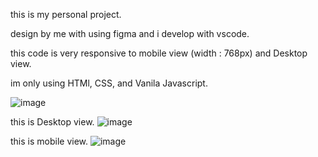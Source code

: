 this is my personal project. 

design by me with using figma and i develop with vscode.

this code is very responsive to mobile view (width : 768px) and Desktop view.

im only using HTMl, CSS, and Vanila Javascript.

![image](https://github.com/user-attachments/assets/ccee9ccd-bfca-4934-a8ac-7e72d6b80baa)



this is Desktop view.
![image](https://github.com/user-attachments/assets/937f513f-3f94-4e49-9fc1-56290ca22c76)


this is mobile view.
![image](https://github.com/user-attachments/assets/ee94f313-d07a-4c75-8cab-884fc1b1790f)



